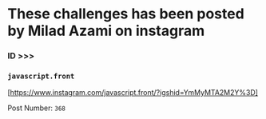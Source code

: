 # These challenges has been posted by Milad Azami on instagram

### ID >>>
### `javascript.front`
[https://www.instagram.com/javascript.front/?igshid=YmMyMTA2M2Y%3D]

Post Number: `368`